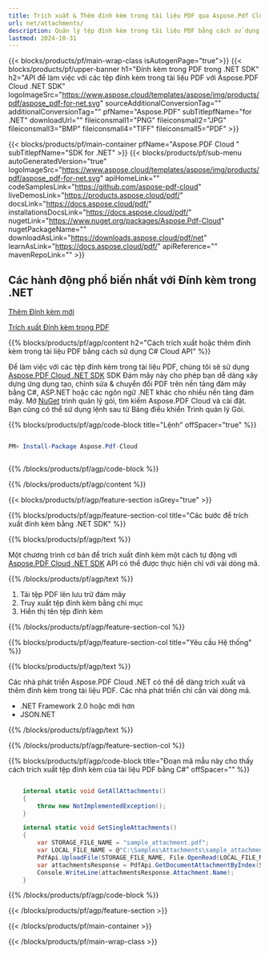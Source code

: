 ```yaml
---
title: Trích xuất & Thêm đính kèm trong tài liệu PDF qua Aspose.Pdf Cloud .NET SDK
url: net/attachments/
description: Quản lý tệp đính kèm trong tài liệu PDF bằng cách sử dụng Aspose.PDF Cloud SDK cho .NET. Thêm, truy xuất và tổ chức các tệp nhúng.
lastmod: 2024-10-31
---
```


{{< blocks/products/pf/main-wrap-class isAutogenPage="true">}}
{{< blocks/products/pf/upper-banner h1="Đính kèm trong PDF trong .NET SDK" h2="API để làm việc với các tệp đính kèm trong tài liệu PDF với Aspose.PDF Cloud .NET SDK" logoImageSrc="https://www.aspose.cloud/templates/aspose/img/products/pdf/aspose_pdf-for-net.svg" sourceAdditionalConversionTag="" additionalConversionTag="" pfName="Aspose.PDF" subTitlepfName="for .NET" downloadUrl="" fileiconsmall1="PNG" fileiconsmall2="JPG" fileiconsmall3="BMP" fileiconsmall4="TIFF" fileiconsmall5="PDF" >}}

{{< blocks/products/pf/main-container pfName="Aspose.PDF Cloud " subTitlepfName="SDK for .NET" >}}
{{< blocks/products/pf/sub-menu autoGeneratedVersion="true" logoImageSrc="https://www.aspose.cloud/templates/aspose/img/products/pdf/aspose_pdf-for-net.svg" apiHomeLink="" codeSamplesLink="https://github.com/aspose-pdf-cloud" liveDemosLink="https://products.aspose.cloud/pdf/" docsLink="https://docs.aspose.cloud/pdf/" installationsDocsLink="https://docs.aspose.cloud/pdf/" nugetLink="https://www.nuget.org/packages/Aspose.Pdf-Cloud" nugetPackageName="" downloadAsLink="https://downloads.aspose.cloud/pdf/net" learnAsLink="https://docs.aspose.cloud/pdf/" apiReference="" mavenRepoLink="" >}}

<div class="container-fluid features-section bg-gray singleproduct">
<a class="anchor" id="features" name="features">
</a>
<div class="row">
<div class="container">
<h2 class="pr-ft">Các hành động phổ biến nhất với Đính kèm trong .NET</h2>
<div class="col-lg-6">
<em class="fa fa-file-pdf-o ico-blue fa-2x col-lg-2"></em>
<p class="col-lg-10"><a href="https://products.aspose.cloud/pdf/net/attachments/add/">Thêm Đính kèm mới</a></p>
</div>
<div class="col-lg-6">
<em class="fa fa-file ico-blue fa-2x col-lg-2"></em>
<p class="col-lg-10"><a href="https://products.aspose.cloud/pdf/net/attachments/get/">Trích xuất Đính kèm trong PDF</a></p>
</div>
</div>
</div>
</div>

{{% blocks/products/pf/agp/content h2="Cách trích xuất hoặc thêm đính kèm trong tài liệu PDF bằng cách sử dụng C# Cloud API" %}}

Để làm việc với các tệp đính kèm trong tài liệu PDF, chúng tôi sẽ sử dụng
[Aspose.PDF Cloud .NET SDK](https://products.aspose.cloud/pdf/net/)
SDK Đám mây này cho phép bạn dễ dàng xây dựng ứng dụng tạo, chỉnh sửa & chuyển đổi PDF trên nền tảng đám mây bằng C#, ASP.NET hoặc các ngôn ngữ .NET khác cho nhiều nền tảng đám mây. Mở
[NuGet](https://www.nuget.org/packages/Aspose.Pdf-Cloud)
trình quản lý gói, tìm kiếm
Aspose.PDF Cloud
và cài đặt. Bạn cũng có thể sử dụng lệnh sau từ Bảng điều khiển Trình quản lý Gói.

{{% blocks/products/pf/agp/code-block title="Lệnh" offSpacer="true" %}}

```powershell

PM> Install-Package Aspose.Pdf-Cloud 



```

{{% /blocks/products/pf/agp/code-block %}}

{{% /blocks/products/pf/agp/content %}}

{{< blocks/products/pf/agp/feature-section isGrey="true" >}}

{{% blocks/products/pf/agp/feature-section-col title="Các bước để trích xuất đính kèm bằng .NET SDK" %}}

{{% blocks/products/pf/agp/text %}}

Một chương trình cơ bản để trích xuất đính kèm một cách tự động với
[Aspose.PDF Cloud .NET SDK](https://products.aspose.cloud/pdf/net/)
API có thể được thực hiện chỉ với vài dòng mã.

{{% /blocks/products/pf/agp/text %}}

1. Tải tệp PDF lên lưu trữ đám mây
1. Truy xuất tệp đính kèm bằng chỉ mục
1. Hiển thị tên tệp đính kèm

{{% /blocks/products/pf/agp/feature-section-col %}}

{{% blocks/products/pf/agp/feature-section-col title="Yêu cầu Hệ thống" %}}

{{% blocks/products/pf/agp/text %}}

Các nhà phát triển Aspose.PDF Cloud .NET có thể dễ dàng trích xuất và thêm đính kèm trong tài liệu PDF. Các nhà phát triển chỉ cần vài dòng mã.

+ .NET Framework 2.0 hoặc mới hơn
+ JSON.NET

{{% /blocks/products/pf/agp/text %}}

{{% /blocks/products/pf/agp/feature-section-col %}}

{{% blocks/products/pf/agp/code-block title="Đoạn mã mẫu này cho thấy cách trích xuất tệp đính kèm của tài liệu PDF bằng C#" offSpacer="" %}}

```cs

    internal static void GetAllAttachments()
    {
        throw new NotImplementedException();
    }

    internal static void GetSingleAttachments()
    {
        var STORAGE_FILE_NAME = "sample_attachment.pdf";
        var LOCAL_FILE_NAME = @"C:\Samples\Attachments\sample_attachment.pdf";
        PdfApi.UploadFile(STORAGE_FILE_NAME, File.OpenRead(LOCAL_FILE_NAME));
        var attachmentsResponse = PdfApi.GetDocumentAttachmentByIndex(STORAGE_FILE_NAME,1);        
        Console.WriteLine(attachmentsResponse.Attachment.Name);
    }
```

{{% /blocks/products/pf/agp/code-block %}}

{{< /blocks/products/pf/agp/feature-section >}}

{{< /blocks/products/pf/main-container >}}

{{< /blocks/products/pf/main-wrap-class >}}
